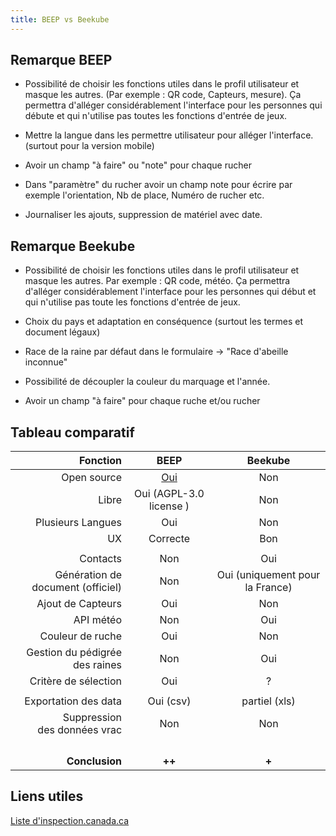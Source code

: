 ```yaml
---
title: BEEP vs Beekube
---
```

## Remarque BEEP

- Possibilité de choisir les fonctions utiles dans le profil utilisateur et masque les autres. (Par exemple : QR code, Capteurs, mesure). 
  Ça permettra d'alléger considérablement l'interface pour les personnes qui débute et qui n'utilise pas toutes les fonctions d'entrée de jeux.

- Mettre la langue dans les permettre utilisateur pour alléger l'interface. (surtout pour la version mobile)

- Avoir un champ "à faire" ou "note" pour chaque rucher

- Dans "paramètre" du rucher avoir un champ note pour écrire par exemple l'orientation, Nb de place, Numéro de rucher etc.

- Journaliser les ajouts, suppression de matériel avec date.


## Remarque Beekube

- Possibilité de choisir les fonctions utiles dans le profil utilisateur et masque les autres. 
  Par exemple : QR code, météo. Ça permettra d'alléger considérablement l'interface pour les personnes qui début et qui n'utilise pas toute les fonctions d'entrée de jeux.

- Choix du pays et adaptation en conséquence (surtout les termes et document légaux)

- Race de la raine par défaut dans le formulaire -> "Race d'abeille inconnue"
- Possibilité de découpler la couleur du marquage et l'année. 
- Avoir un champ "à faire" pour chaque ruche et/ou rucher

## Tableau comparatif

| Fonction                         | BEEP                                  | Beekube                       |
| --------------------------------:|:-------------------------------------:|:-----------------------------:|
| Open source                      | [Oui](https://github.com/beepnl/BEEP) | Non                           |
| Libre                            | Oui (AGPL-3.0 license )               | Non                           |
| Plusieurs Langues                  | Oui                                   | Non                           |
| UX                               | Correcte                              | Bon                           |
|                                  |                                       |                               |
| Contacts                         | Non                                   | Oui                           |
| Génération de document (officiel) | Non                                   | Oui (uniquement pour la France) |
| Ajout de Capteurs                | Oui                                   | Non                           |
| API météo                        | Non                                   | Oui                           |
| Couleur de ruche                 | Oui                                   | Non                           |
| Gestion du pédigrée des raines     | Non                                   | Oui                           |
| Critère de sélection             | Oui                                   | ?                             |
|                                  |                                       |                               |
| Exportation des data             | Oui (csv)                             | partiel (xls)                 |
| Suppression <br/>des données vrac  | Non                                   | Non                           |
|                                  |                                       |                               |
|                                  |                                       |                               |
|                                  |                                       |                               |
|                                  |                                       |                               |
| **Conclusion**                   | **++**                                | **+**                         |

## Liens utiles

[Liste d'inspection.canada.ca](https://inspection.canada.ca/sante-des-animaux/animaux-terrestres/biosecurite/normes-et-principes/guide-du-producteur-d-abeilles-domestiques-norme/fra/1378390483360/1378390541968?chap=0#c12)
